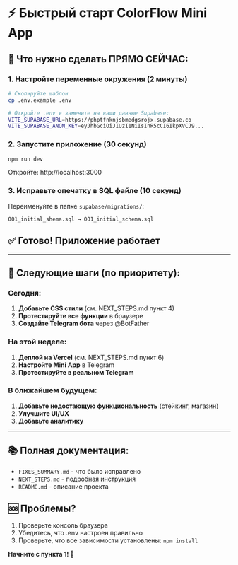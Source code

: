 # ⚡ Быстрый старт ColorFlow Mini App

## 🎯 Что нужно сделать ПРЯМО СЕЙЧАС:

### 1. Настройте переменные окружения (2 минуты)
```bash
# Скопируйте шаблон
cp .env.example .env

# Откройте .env и замените на ваши данные Supabase:
VITE_SUPABASE_URL=https://phptfnknjsbmedgsrojx.supabase.co
VITE_SUPABASE_ANON_KEY=eyJhbGciOiJIUzI1NiIsInR5cCI6IkpXVCJ9...
```

### 2. Запустите приложение (30 секунд)
```bash
npm run dev
```
Откройте: http://localhost:3000

### 3. Исправьте опечатку в SQL файле (10 секунд)
Переименуйте в папке `supabase/migrations/`:
```
001_initial_shema.sql → 001_initial_schema.sql
```

## ✅ Готово! Приложение работает

---

## 🚀 Следующие шаги (по приоритету):

### Сегодня:
1. **Добавьте CSS стили** (см. NEXT_STEPS.md пункт 4)
2. **Протестируйте все функции** в браузере
3. **Создайте Telegram бота** через @BotFather

### На этой неделе:
1. **Деплой на Vercel** (см. NEXT_STEPS.md пункт 6)
2. **Настройте Mini App** в Telegram
3. **Протестируйте в реальном Telegram**

### В ближайшем будущем:
1. **Добавьте недостающую функциональность** (стейкинг, магазин)
2. **Улучшите UI/UX**
3. **Добавьте аналитику**

---

## 📚 Полная документация:
- `FIXES_SUMMARY.md` - что было исправлено
- `NEXT_STEPS.md` - подробная инструкция
- `README.md` - описание проекта

## 🆘 Проблемы?
1. Проверьте консоль браузера
2. Убедитесь, что .env настроен правильно
3. Проверьте, что все зависимости установлены: `npm install`

**Начните с пункта 1! 🎯**
